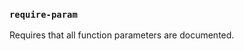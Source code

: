 ### `require-param`

Requires that all function parameters are documented.

<!-- assertions requireParam -->
